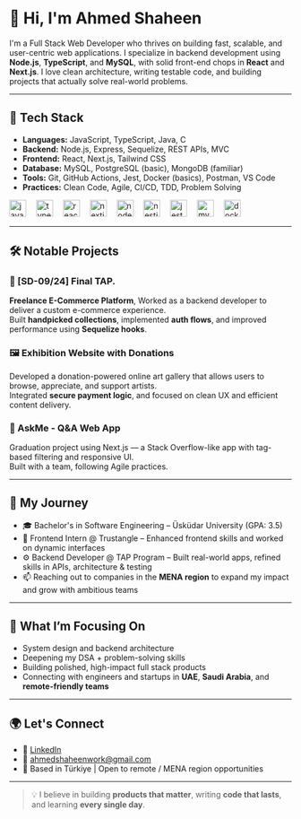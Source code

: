 # 👋 Hi, I'm Ahmed Shaheen

I'm a Full Stack Web Developer who thrives on building fast, scalable, and user-centric web applications. I specialize in backend development using **Node.js**, **TypeScript**, and **MySQL**, with solid front-end chops in **React** and **Next.js**. I love clean architecture, writing testable code, and building projects that actually solve real-world problems.

---

## 🔧 Tech Stack

- **Languages:** JavaScript, TypeScript, Java, C
- **Backend:** Node.js, Express, Sequelize, REST APIs, MVC
- **Frontend:** React, Next.js, Tailwind CSS
- **Database:** MySQL, PostgreSQL (basic), MongoDB (familiar)
- **Tools:** Git, GitHub Actions, Jest, Docker (basics), Postman, VS Code
- **Practices:** Clean Code, Agile, CI/CD, TDD, Problem Solving

<div align="left">
  <img src="https://cdn.jsdelivr.net/gh/devicons/devicon/icons/javascript/javascript-original.svg" height="30" alt="javascript logo" />
  <img width="10" />
  <img src="https://cdn.jsdelivr.net/gh/devicons/devicon/icons/typescript/typescript-original.svg" height="30" alt="typescript logo" />
  <img width="10" />
  <img src="https://cdn.jsdelivr.net/gh/devicons/devicon/icons/react/react-original.svg" height="30" alt="react logo" />
  <img width="10" />
  <img src="https://cdn.jsdelivr.net/gh/devicons/devicon/icons/nextjs/nextjs-original.svg" height="30" alt="nextjs logo" />
  <img width="10" />

  <img src="https://cdn.jsdelivr.net/gh/devicons/devicon/icons/nodejs/nodejs-original.svg" height="30" alt="nodejs logo" />
  <img width="10" />
  <img src="https://cdn.jsdelivr.net/gh/devicons/devicon/icons/nestjs/nestjs-original.svg" height="30" alt="nestjs logo" />
  <img width="10" />
  <img src="https://cdn.jsdelivr.net/gh/devicons/devicon/icons/jest/jest-plain.svg" height="30" alt="jest logo" />
  <img width="10" />
  <img src="https://cdn.jsdelivr.net/gh/devicons/devicon/icons/mysql/mysql-original.svg" height="30" alt="mysql logo" />
  <img width="10" />
  <img src="https://cdn.jsdelivr.net/gh/devicons/devicon/icons/docker/docker-original.svg" height="30" alt="docker logo" />
</div>

---

## 🛠️ Notable Projects

### 🛒 [SD-09/24] Final TAP.
<strong>Freelance E-Commerce Platform</strong>, Worked as a backend developer to deliver a custom e-commerce experience.  
Built **handpicked collections**, implemented **auth flows**, and improved performance using **Sequelize hooks**.

### 🖼️ Exhibition Website with Donations
Developed a donation-powered online art gallery that allows users to browse, appreciate, and support artists.  
Integrated **secure payment logic**, and focused on clean UX and efficient content delivery.

### 💬 AskMe - Q&A Web App
Graduation project using Next.js — a Stack Overflow-like app with tag-based filtering and responsive UI.  
Built with a team, following Agile practices.

---

## 🚀 My Journey

- 🎓 Bachelor's in Software Engineering – Üsküdar University (GPA: 3.5)
- 🏢 Frontend Intern @ Trustangle – Enhanced frontend skills and worked on dynamic interfaces
- ⚙️ Backend Developer @ TAP Program – Built real-world apps, refined skills in APIs, architecture & testing
- 📫 Reaching out to companies in the **MENA region** to expand my impact and grow with ambitious teams

---

## 🧠 What I’m Focusing On

- System design and backend architecture  
- Deepening my DSA + problem-solving skills  
- Building polished, high-impact full stack products  
- Connecting with engineers and startups in **UAE**, **Saudi Arabia**, and **remote-friendly teams**

---

## 🌍 Let's Connect

- 🔗 [LinkedIn](https://linkedin.com/in/real-ahmed-shaheen)
- 📨 ahmedshaheenwork@gmail.com  
- 📍 Based in Türkiye | Open to remote / MENA region opportunities  

---

> 💡 I believe in building **products that matter**, writing **code that lasts**, and learning **every single day**.
